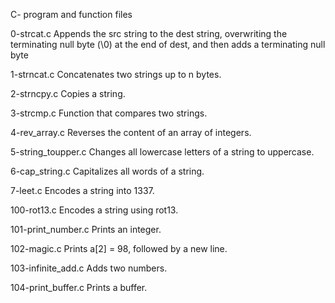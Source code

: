 C- program and function files

0-strcat.c
Appends the src string to the dest string, overwriting the terminating null byte (\0) at the end of dest, and then adds a terminating null byte

1-strncat.c
Concatenates two strings up to n bytes.

2-strncpy.c
Copies a string.

3-strcmp.c
Function that compares two strings.

4-rev_array.c
Reverses the content of an array of integers.

5-string_toupper.c
Changes all lowercase letters of a string to uppercase.

6-cap_string.c
Capitalizes all words of a string.

7-leet.c
Encodes a string into 1337.

100-rot13.c
Encodes a string using rot13.

101-print_number.c
Prints an integer.

102-magic.c
Prints a[2] = 98, followed by a new line.

103-infinite_add.c
Adds two numbers.

104-print_buffer.c
Prints a buffer.
